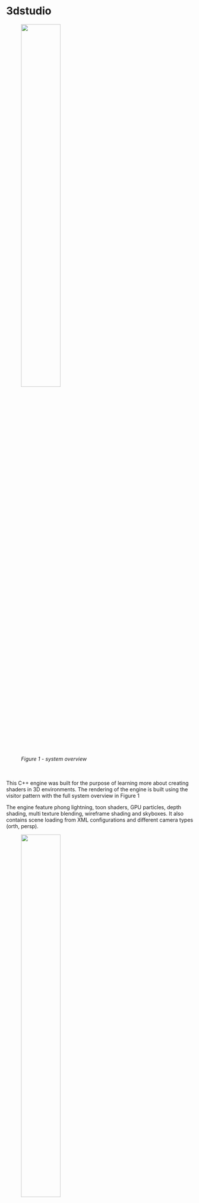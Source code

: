 # 3dstudio

<figure>
<img src="https://github.com/jeppe9821/3dstudio_engine/assets/86717334/3817bf48-84f6-4bc3-9e6a-9d3155820049.png" width="50%" height="50%"></img>
<br></br>
<figcaption><i>Figure 1 - system overview</figcaption></i>
</figure>
<br></br>
This C++ engine was built for the purpose of learning more about creating shaders in 3D environments. The rendering of the engine is built using the visitor pattern with the full system overview in Figure 1

The engine feature phong lightning, toon shaders, GPU particles, depth shading, multi texture blending, wireframe shading and skyboxes. It also contains scene loading from XML configurations and different camera types (orth, persp).

<figure>
<img src="https://github.com/jeppe9821/3dstudio_engine/assets/86717334/7d175263-7e6b-4d00-aaba-c6843aa9ede5.png" width="50%" height="50%"></img>
<br></br>
<figcaption><i>Figure 2 - performance test of 4 million particles</figcaption></i>
</figure>
  <br></br>
Figure 2 showcases the particle system which is the final shader implemented into the engine
